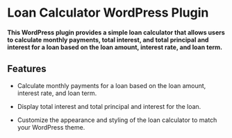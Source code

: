# Loan Calculator WordPress Plugin

#### This WordPress plugin provides a simple loan calculator that allows users to calculate monthly payments, total interest, and total principal and interest for a loan based on the loan amount, interest rate, and loan term.

## Features

- Calculate monthly payments for a loan based on the loan amount, interest rate, and loan term.

- Display total interest and total principal and interest for the loan.

- Customize the appearance and styling of the loan calculator to match your WordPress theme.